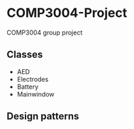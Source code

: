# COMP3004-Project
COMP3004 group project
## Classes 
- AED
- Electrodes
- Battery
- Mainwindow
## Design patterns


